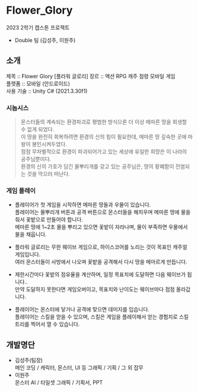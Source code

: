 # Flower_Glory
2023 2학기 캡스톤 프로젝트
- Double 팀 (김성주, 이원주)

## 소개

제목 :: Flower Glory [플라워 글로리]
장르 :: 액션 RPG 캐주 점령 모바일 게임  
플랫폼 :: 모바일 (안드로이드)  
사용 기술 :: Unity C# (2021.3.30f1)

### 시놉시스
> 몬스터들의 계속되는 환경파괴로 평범한 방식으론 더 이상 메마른 땅을 회생할 수 없게 되었다.  
이 땅을 완전히 회복하려면 환경의 신의 힘이 필요한데, 메마른 땅 깊숙한 곳에 마왕이 봉인시켜두었다.  
점점 무차별적으로 환경이 파괴되어가고 있는 세상에 유일한 희망은 이 나라의 공주님뿐이다.  
환경의 신의 가호가 담긴 물뿌리개를 갖고 있는 공주님은, 땅의 황폐함이 전염되는 것을 막으러 떠난다.

### 게임 플레이

* 플레이어가 첫 게임을 시작하면 메마른 땅들과 우물이 있습니다.  
  플레이어는 물뿌리개 버튼과 공격 버튼으로 몬스터들을 해치우며 메마른 땅에 물을 줘서 꽃밭으로 만들어야 합니다.  
  메마른 땅에 1~2초 물을 뿌리고 있으면 꽃밭이 자라나며, 물이 부족하면 우물에서 물을 채웁니다.
  
* 플라워 글로리는 무한 웨이브 게임으로, 하이스코어를 노리는 것이 목표인 캐주얼 게임입니다.  
  여러 몬스터들이 사방에서 나오며 꽃밭을 공격해서 다시 땅을 메마르게 만듭니다.  

* 제한시간마다 꽃밭의 점유율을 계산하며, 일정 목표치에 도달하면 다음 웨이브가 됩니다..  
  만약 도달하지 못한다면 게임오버이고, 목표치와 난이도는 웨이브마다 점점 올라갑니다.  

* 플레이어는 몬스터에 닿거나 공격에 맞으면 데미지를 입습니다.  
  플레이어는 스킬을 얻을 수 있으며, 스킬은 게임을 플레이해서 얻는 경험치로 스킬트리를 찍어서 열 수 있습니다.

## 개발명단

* 김성주(팀장)  
  메인 코딩 / 캐릭터, 몬스터, UI 등 그래픽 / 기획 / 그 외 잡무
* 이원주  
  몬스터 AI / 타일셋 그래픽 / 기획서, PPT 

